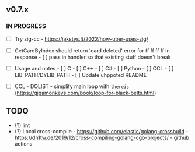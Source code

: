 ## v0.7.x

### IN PROGRESS

- [ ] Try zig-cc
      - https://jakstys.lt/2022/how-uber-uses-zig/

- [ ] GetCardByIndex should return 'card deleted' error for ff ff ff ff in response
      - [ ] pass in handler so that existing stuff doesn't break

- [ ] Usage and notes
      - [ ] C
      - [ ] C++
      - [ ] C#
      - [ ] Python
      - [ ] CCL
      - [ ] LIB_PATH/DYLIB_PATH
      - [ ] Update uhppoted README

- [ ] CCL
      - DOLIST
      - simplify main loop with `thereis` (https://gigamonkeys.com/book/loop-for-black-belts.html)

## TODO

- (?) lint
- (?) Local cross-compile
      - https://github.com/elastic/golang-crossbuild
      - https://dh1tw.de/2019/12/cross-compiling-golang-cgo-projects/
      - github actions

